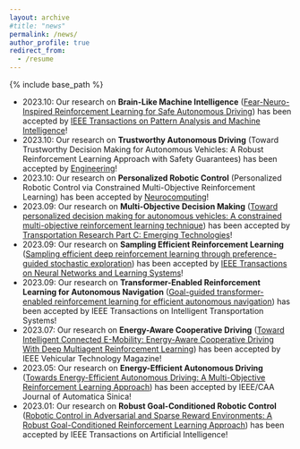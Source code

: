 ```yaml
---
layout: archive
#title: "news"
permalink: /news/
author_profile: true
redirect_from:
  - /resume
---
```


{% include base_path %}


* 2023.10: Our research on **Brain-Like Machine Intelligence** ([Fear-Neuro-Inspired Reinforcement Learning for Safe Autonomous Driving](https://www.researchgate.net/publication/374522737_Fear-Neuro-Inspired_Reinforcement_Learning_for_Safe_Autonomous_Driving)) has been accepted by [IEEE Transactions on Pattern Analysis and Machine Intelligence](https://ieeexplore.ieee.org/document/10273631)!
* 2023.10: Our research on **Trustworthy Autonomous Driving** (Toward Trustworthy Decision Making for Autonomous Vehicles: A Robust Reinforcement Learning Approach with Safety Guarantees) has been accepted by [Engineering](https://www.sciencedirect.com/journal/engineering)!
* 2023.10: Our research on **Personalized Robotic Control** (Personalized Robotic Control via Constrained Multi-Objective Reinforcement Learning) has been accepted by [Neurocomputing](https://www.sciencedirect.com/journal/neurocomputing)!
* 2023.09: Our research on **Multi-Objective Decision Making**  ([Toward personalized decision making for autonomous vehicles: A constrained multi-objective reinforcement learning technique](https://www.researchgate.net/publication/374338188_Toward_Personalized_Decision_Making_for_Autonomous_Vehicles_A_Constrained_Multi-Objective_Reinforcement_Learning_Technique)) has been accepted by [Transportation
Research Part C: Emerging Technologies](https://www.sciencedirect.com/science/article/abs/pii/S0968090X2300342X)!
* 2023.09: Our research on **Sampling Efficient Reinforcement Learning** ([Sampling efficient deep reinforcement learning through preference-guided stochastic
exploration](https://arxiv.org/pdf/2206.09627)) has been accepted by [IEEE Transactions on Neural Networks and Learning Systems]([https://www.sciencedirect.com/science/article/abs/pii/S0968090X2300342X](https://ieeexplore.ieee.org/abstract/document/10269149/)https://ieeexplore.ieee.org/abstract/document/10269149/)!
* 2023.09: Our research on **Transformer-Enabled Reinforcement Learning for Autonomous Navigation** ([Goal-guided transformer-enabled reinforcement learning for efficient autonomous navigation](https://arxiv.org/pdf/2301.00362)) has been accepted by IEEE Transactions on Intelligent Transportation Systems!
* 2023.07: Our research on **Energy-Aware Cooperative Driving** ([Toward Intelligent Connected E-Mobility: Energy-Aware Cooperative Driving With Deep Multiagent Reinforcement Learning](https://www.researchgate.net/publication/372589389_Toward_Intelligent_Connected_E-Mobility_Energy-Aware_Cooperative_Driving_With_Deep_Multiagent_Reinforcement_Learning)) has been accepted by IEEE Vehicular Technology Magazine!
* 2023.05: Our research on **Energy-Efficient Autonomous Driving** ([Towards Energy-Efficient Autonomous Driving: A Multi-Objective Reinforcement Learning Approach](https://ieeexplore.ieee.org/stamp/stamp.jsp?arnumber=10113610)) has been accepted by IEEE/CAA Journal of Automatica Sinica!
* 2023.01: Our research on **Robust Goal-Conditioned Robotic Control** ([Robotic Control in Adversarial and Sparse Reward Environments: A Robust Goal-Conditioned Reinforcement Learning Approach](https://www.researchgate.net/publication/367217691_Robotic_Control_in_Adversarial_and_Sparse_Reward_Environments_A_Robust_Goal-Conditioned_Reinforcement_Learning_Approach)) has been accepted by IEEE Transactions on Artificial Intelligence!


  

